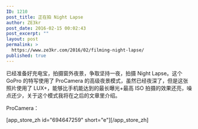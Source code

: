 ```yaml
---
ID: 1210
post_title: 正在拍 Night Lapse
author: ZE3kr
post_date: 2016-02-15 00:02:43
post_excerpt: ""
layout: post
permalink: >
  https://www.ze3kr.com/2016/02/filming-night-lapse/
published: true
---
```

已经准备好充电宝，拍摄窗外夜景，争取坚持一夜，拍摄 Night Lapse。这个 GoPro 的特写使用了 ProCamera 的高级夜景模式，虽然已经夜深了，但是这张照片使用了 LUX+，能够比手机能达到的最长曝光+最高 ISO 拍摄的效果还亮，噪点还少，关于这个模式我将在之后的文章里介绍。

ProCamera：

[app_store_zh id="694647259" short="e"][/app_store_zh]